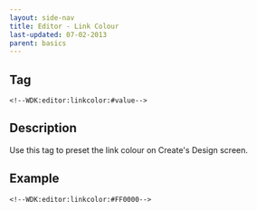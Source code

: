 ```yaml
---
layout: side-nav
title: Editor - Link Colour
last-updated: 07-02-2013
parent: basics
---
```


## Tag

`<!--WDK:editor:linkcolor:#value-->`

## Description

Use this tag to preset the link colour on Create's Design screen.

## Example

~~~
<!--WDK:editor:linkcolor:#FF0000-->
~~~